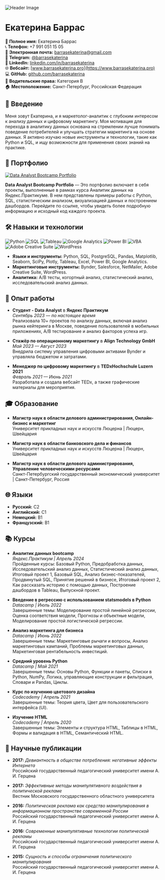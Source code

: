 ![Header Image](https://drive.google.com/uc?export=view&id=1jXneMrbBzf3MBq4WHCV7ADI5dL0RoNvH)

# Екатерина Баррас

👤 **Полное имя:** Екатерина Баррас  
📞 **Телефон:** +7 991 051 15 05  
📧 **Электронная почта:** [barrasekaterina@gmail.com](mailto:barrasekaterina@gmail.com)  
🚀 **Telegram:** [@barrasekaterina](https://t.me/barrasekaterina)  
💼 **LinkedIn:** [linkedin.com/in/barrasekaterina](https://linkedin.com/in/barrasekaterina/)  
🌐 **Вебсайт:** [www.barrasekaterina.pro](https://www.barrasekaterina.pro)  
💻 **GitHub:** [github.com/barrasekaterina](https://github.com/barrasekaterina)  
🚗 **Водительские права:** Категория B  
🏠 **Местоположение:** Санкт-Петербург, Российская Федерация

## 🌟 Введение

Меня зовут Екатерина, и я маркетолог-аналитик с глубоким интересом к анализу данных и цифровому маркетингу. Моя мотивация для перехода в аналитику данных основана на стремлении лучше понимать поведение потребителей и улучшать стратегии маркетинга на основе данных. Я активно изучаю новые инструменты и технологии, такие как Python и SQL, и ищу возможности для применения своих знаний на практике.

## 📂 Портфолио

[![Data Analyst Bootcamp Portfolio](https://github-readme-stats.vercel.app/api/pin/?username=barrasekaterina&repo=Data-Analyst-Bootcamp-Portfolio)](https://github.com/barrasekaterina/Data-Analyst-Bootcamp-Portfolio)

**Data Analyst Bootcamp Portfolio** — Это портфолио включает в себя проекты, выполненные в рамках курса Аналитик данных на Яндекс.Практикуме. В нем представлены примеры работы с Python, SQL, статистическим анализом, визуализацией данных и построением дашбордов. Перейдите по ссылке, чтобы увидеть более подробную информацию и исходный код каждого проекта.

## 🛠️ Навыки и технологии

![Python](https://img.shields.io/badge/-Python-000?&logo=Python)
![SQL](https://img.shields.io/badge/-SQL-000?&logo=MySQL)
![Tableau](https://img.shields.io/badge/-Tableau-000?&logo=Tableau)
![Google Analytics](https://img.shields.io/badge/-Google_Analytics-000?&logo=Google-Analytics)
![Power BI](https://img.shields.io/badge/-Power_BI-000?&logo=Power-BI)
![VBA](https://img.shields.io/badge/-VBA-000?&logo=Microsoft)
![Adobe Creative Suite](https://img.shields.io/badge/-Adobe_Creative_Suite-000?&logo=Adobe)
![WordPress](https://img.shields.io/badge/-WordPress-000?&logo=WordPress)

- **Языки и инструменты:** Python, SQL, PostgreSQL, Pandas, Matplotlib, Seaborn, SciPy, Plotly, Tableau, Excel, Power BI, Google Analytics.
- **Маркетинговые инструменты:** Bynder, Salesforce, NetMailer, Adobe Creative Suite, WordPress.
- **Аналитика:** A/B тесты, когортный анализ, статистический анализ, исследовательский анализ данных.

## 💼 Опыт работы

- **Студент - Data Analyst** в **Яндекс Практикум**  
  *Сентябрь 2023 — по настоящее время*  
  Реализовала 10+ проектов по анализу данных, включая анализ рынка кейтеринга в Москве, поведение пользователей в мобильных приложениях, A/B тестирование и анализ факторов успеха игр.

- **Стажёр по операционному маркетингу** в **Align Technology GmbH**  
  *Май 2023 — Август 2023*  
  Внедрила систему управления цифровыми активами Bynder и управляла бюджетом и затратами.

- **Менеджер по цифровому маркетингу** в **TEDxHochschule Luzern 2021**  
  *Февраль 2021 — Июнь 2021*  
  Разработала и создала вебсайт TEDx, а также графические материалы для мероприятия.

## 🎓 Образование

- **Магистр наук в области делового администрирования, Онлайн-бизнес и маркетинг**  
  Университет прикладных наук и искусств Люцерна | Люцерн, Швейцария

- **Магистр наук в области банковского дела и финансов**  
  Университет прикладных наук и искусств Люцерна | Люцерн, Швейцария

- **Магистр наук в области делового администрирования, Управление человеческими ресурсами**  
  Санкт-Петербургский государственный экономический университет | Санкт-Петербург, Россия

## 🌐 Языки

- **Русский:** C2
- **Английский:** C1
- **Немецкий:** B1
- **Французский:** B1

## 📚 Курсы

- **Аналитик данных bootcamp**  
  *Яндекс.Практикум | Апрель 2024*  
  Пройденные курсы: Базовый Python, Предобработка данных, Исследовательский анализ данных, Статистический анализ данных, Итоговый проект 1, Базовый SQL, Анализ бизнес-показателей, Продвинутый SQL, Принятие решений в бизнесе, Итоговый проект 2, Как рассказать историю с помощью данных, Построение дашбордов в Tableau, Выпускной проект.

- **Введение в регрессию с использованием statsmodels в Python**  
  *Datacamp | Июль 2022*  
  Завершенные темы: Моделирование простой линейной регрессии, Оценка соответствия модели, Прогнозы и объектные модели, Моделирование простой логистической регрессии.

- **Анализ маркетинга для бизнеса**  
  *Datacamp | Июнь 2022*  
  Завершенные темы: Маркетинговые рычаги и вопросы, Анализ маркетинговых кампаний, Проблемы маркетинговых данных, Маркетинговая рентабельность инвестиций.

- **Средний уровень Python**  
  *Datacamp | Май 2021*  
  Завершенные темы: Основы Python, Функции и пакеты, Списки в Python, NumPy, Логика, управляющие конструкции и фильтрация, Словари и Pandas, Циклы.

- **Курс по изучению цветового дизайна**  
  *Codecademy | Апрель 2021*  
  Завершенные темы: Теория цвета, Цвет для пользовательского интерфейса (UI).

- **Изучение HTML**  
  *Codecademy | Апрель 2020*  
  Завершенные темы: Элементы и структура HTML, Таблицы в HTML, Формы и валидация в HTML, Семантический HTML.

## 📝 Научные публикации

- **2017:** *Девиантность в обществе потребления: негативные эффекты Интернета*  
  Российский государственный педагогический университет имени А. И. Герцена

- **2017:** *Эффективные методы манипулятивного воздействия в политической рекламе*  
  Вестник Московского государственного областного университета

- **2016:** *Политическая реклама как средство манипулирования в информационном пространстве современной России*  
  Российский государственный педагогический университет имени А. И. Герцена

- **2016:** *Современные манипулятивные технологии политической рекламы*  
  Российский государственный педагогический университет имени А. И. Герцена

- **2015:** *Сущность и способы ограничения политического манипулирования*  
  Российский государственный педагогический университет имени А. И. Герцена
